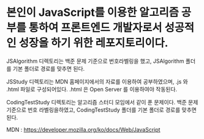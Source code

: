 
# 본인이 JavaScript를 이용한 알고리즘 공부를 통하여 프론트엔드 개발자로서 성공적인 성장을 하기 위한 레포지토리이다.

JSAlgorithm 디렉토리는 백준 문제 기준으로 번호라벨링을 했고, JSAlgorithm 폴더를 기본 폴더로 경로를 맞추면 된다.


JSStudy 디렉토리는 MDN 홈페이지에서의 자료를 이용하여 공부하였으며, .js 와 .html 파일로 구성되어있다. .html 은 Open Server 를 이용하여야 작동된다.


CodingTestStudy 디렉토리는 알고리즘 스터디 모임에서 같이 푼 문제이다. 백준 문제 기준으로 번호 라벨링을하였고, CodingTestStudy 폴더를 기본 폴더로 경로를 맞추면 된다.


MDN : https://developer.mozilla.org/ko/docs/Web/JavaScript
